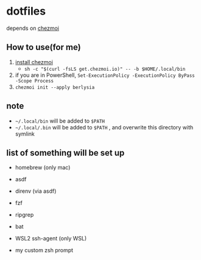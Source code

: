 # dotfiles

depends on [chezmoi](https://github.com/twpayne/chezmoi)

## How to use(for me)

1. [install chezmoi](https://www.chezmoi.io/install/)
   - `sh -c "$(curl -fsLS get.chezmoi.io)" -- -b $HOME/.local/bin`
1. if you are in PowerShell, `Set-ExecutionPolicy -ExecutionPolicy ByPass -Scope Process`
1. `chezmoi init --apply berlysia`

## note

- `~/.local/bin` will be added to `$PATH`
- `~/.local/.bin` will be added to `$PATH` , and overwrite this directory with symlink

## list of something will be set up

- homebrew (only mac)
- asdf
- direnv (via asdf)
- fzf
- ripgrep
- bat
- WSL2 ssh-agent (only WSL)

- my custom zsh prompt
